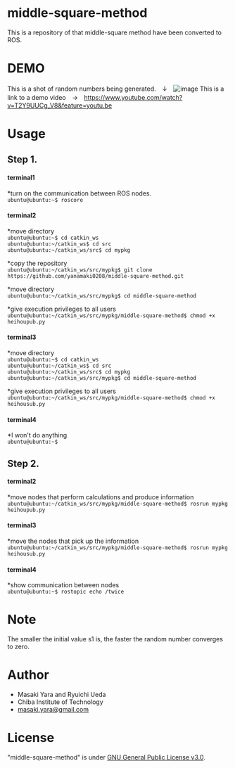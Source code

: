 # middle-square-method

This is a repository of  that middle-square method have been converted to ROS.

# DEMO
This is a shot of random numbers being generated.　↓　![image](https://user-images.githubusercontent.com/66021066/103771582-5607b300-506b-11eb-9dab-7a3d909c44f7.png)
This is a link to a demo video　→　https://www.youtube.com/watch?v=T2Y9UUCg_V8&feature=youtu.be

# Usage
## Step 1.
#### terminal1

*turn on the communication between ROS nodes.  
`ubuntu@ubuntu:~$ roscore`  

#### terminal2

*move directory  
`ubuntu@ubuntu:~$ cd catkin_ws`  
`ubuntu@ubuntu:~/catkin_ws$ cd src`  
`ubuntu@ubuntu:~/catkin_ws/src$ cd mypkg`  

*copy the repository  
`ubuntu@ubuntu:~/catkin_ws/src/mypkg$ git clone https://github.com/yanamaki0208/middle-square-method.git`  

*move directory  
`ubuntu@ubuntu:~/catkin_ws/src/mypkg$ cd middle-square-method`  

*give execution privileges to all users  
`ubuntu@ubuntu:~/catkin_ws/src/mypkg/middle-square-method$ chmod +x heihoupub.py`  

#### terminal3  

*move directory  
`ubuntu@ubuntu:~$ cd catkin_ws`  
`ubuntu@ubuntu:~/catkin_ws$ cd src`  
`ubuntu@ubuntu:~/catkin_ws/src$ cd mypkg`  
`ubuntu@ubuntu:~/catkin_ws/src/mypkg$ cd middle-square-method`  

*give execution privileges to all users  
`ubuntu@ubuntu:~/catkin_ws/src/mypkg/middle-square-method$ chmod +x heihousub.py`  

#### terminal4  

*I won't do anything  
`ubuntu@ubuntu:~$` 

## Step 2.
#### terminal2  

*move nodes that perform calculations and produce information  
`ubuntu@ubuntu:~/catkin_ws/src/mypkg/middle-square-method$ rosrun mypkg heihoupub.py`  

#### terminal3  

*move the nodes that pick up the information  
`ubuntu@ubuntu:~/catkin_ws/src/mypkg/middle-square-method$ rosrun mypkg heihousub.py`  

#### terminal4  

*show communication between nodes  
`ubuntu@ubuntu:~$ rostopic echo /twice`  

# Note

The smaller the initial value s1 is, the faster the random number converges to zero.

# Author

* Masaki Yara and Ryuichi Ueda  
* Chiba Institute of Technology  
* masaki.yara@gmail.com  

# License

"middle-square-method" is under [GNU General Public License v3.0](https://ja.wikipedia.org/wiki/GNU_General_Public_License#%E3%83%90%E3%83%BC%E3%82%B8%E3%83%A7%E3%83%B33).
